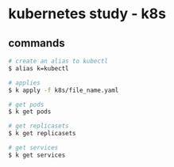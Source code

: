# kubernetes study - k8s

## commands 

```bash
# create an alias to kubectl 
$ alias k=kubectl

# applies
$ k apply -f k8s/file_name.yaml

# get pods
$ k get pods 

# get replicasets
$ k get replicasets

# get services
$ k get services
```

